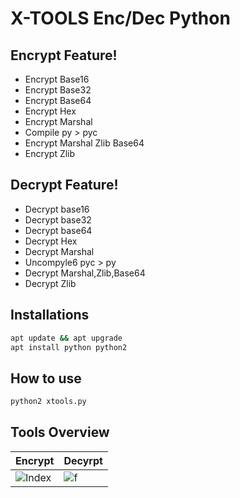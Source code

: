 # X-TOOLS Enc/Dec Python

## Encrypt Feature!
- Encrypt Base16
- Encrypt Base32
- Encrypt Base64
- Encrypt Hex
- Encrypt Marshal
- Compile py > pyc
- Encrypt Marshal Zlib Base64
- Encrypt Zlib

## Decrypt Feature!
- Decrypt base16
- Decrypt base32
- Decrypt base64
- Decrypt Hex
- Decrypt Marshal
- Uncompyle6 pyc > py
- Decrypt Marshal,Zlib,Base64
- Decrypt Zlib

## Installations
```bash
apt update && apt upgrade
apt install python python2
```

## How to use
```bash
python2 xtools.py
```


## Tools Overview
|    Encrypt    |    Decyrpt   |
| ------------- | ------------ |
|![Index](https://g.top4top.io/p_2056hbzvh1.png)|![f](https://f.top4top.io/p_2056weaad0.png)
